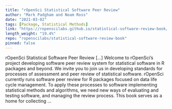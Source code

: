 ```yaml
---
title: "rOpenSci Statistical Software Peer Review"
author: "Mark Padgham and Noam Ross"
date: "2021-03-02"
tags: [Package, Statistical Methods]
link: "https://ropenscilabs.github.io/statistical-software-review-book/"
length_weight: "19.4%"
repo: "ropenscilabs/statistical-software-review-book"
pinned: false
---
```


rOpenSci Statistical Software Peer Review [...] Welcome to rOpenSci’s project
developing software peer review system
for statistical software in R packages and beyond. We invite you to join us
in developing standards for processes of assessment and peer review of
statistical software. rOpenSci currently runs software peer review for R packages focused on data
life cycle management. To apply these processes to software implementing
statistical methods and algorithms, we need new ways of evaluating and testing
software, and managing the review process. This book serves as a home for
collecting ...
